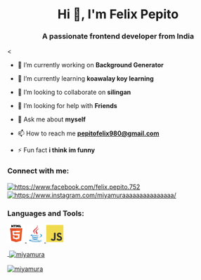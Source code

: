 <h1 align="center">Hi 👋, I'm Felix Pepito</h1>
<h3 align="center">A passionate frontend developer from India</h3>

<

- 🔭 I’m currently working on **Background Generator**

- 🌱 I’m currently learning **koawalay koy learning**

- 👯 I’m looking to collaborate on **silingan**

- 🤝 I’m looking for help with **Friends**

- 💬 Ask me about **myself**

- 📫 How to reach me **pepitofelix980@gmail.com**

- ⚡ Fun fact **i think im funny**

<h3 align="left">Connect with me:</h3>
<p align="left">
<a href="https://fb.com/https://www.facebook.com/felix.pepito.752" target="blank"><img align="center" src="https://raw.githubusercontent.com/rahuldkjain/github-profile-readme-generator/master/src/images/icons/Social/facebook.svg" alt="https://www.facebook.com/felix.pepito.752" height="30" width="40" /></a>
<a href="https://instagram.com/https://www.instagram.com/miyamuraaaaaaaaaaaaaaa/" target="blank"><img align="center" src="https://raw.githubusercontent.com/rahuldkjain/github-profile-readme-generator/master/src/images/icons/Social/instagram.svg" alt="https://www.instagram.com/miyamuraaaaaaaaaaaaaaa/" height="30" width="40" /></a>
</p>

<h3 align="left">Languages and Tools:</h3>
<p align="left"> <a href="https://angular.io" target="_blank" rel="noreferrer">  <a href="https://www.w3.org/html/" target="_blank" rel="noreferrer"> <img src="https://raw.githubusercontent.com/devicons/devicon/master/icons/html5/html5-original-wordmark.svg" alt="html5" width="40" height="40"/> </a> <a href="https://www.java.com" target="_blank" rel="noreferrer"> <img src="https://raw.githubusercontent.com/devicons/devicon/master/icons/java/java-original.svg" alt="java" width="40" height="40"/> </a> <a href="https://developer.mozilla.org/en-US/docs/Web/JavaScript" target="_blank" rel="noreferrer"> <img src="https://raw.githubusercontent.com/devicons/devicon/master/icons/javascript/javascript-original.svg" alt="javascript" width="40" height="40"/> </a> <a href="https://materializecss.com/" target="_blank" rel="noreferrer"> 
<p>&nbsp;<img align="center" src="https://github-readme-stats.vercel.app/api?username=miyamura&show_icons=true&locale=en" alt="miyamura" /></p>

<p><img align="center" src="https://github-readme-streak-stats.herokuapp.com/?user=miyamura&" alt="miyamura" /></p>

